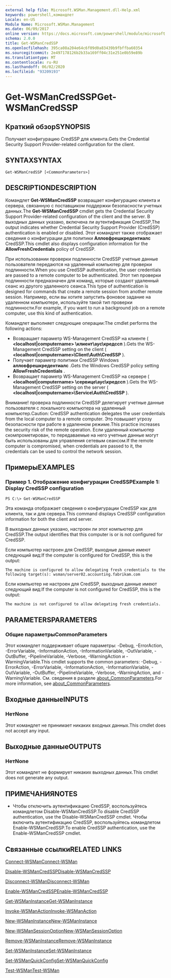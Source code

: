 ```yaml
---
external help file: Microsoft.WSMan.Management.dll-Help.xml
keywords: powershell,командлет
Locale: en-US
Module Name: Microsoft.WSMan.Management
ms.date: 06/09/2017
online version: https://docs.microsoft.com/powershell/module/microsoft.wsman.management/get-wsmancredssp?view=powershell-7.1&WT.mc_id=ps-gethelp
schema: 2.0.0
title: Get-WSManCredSSP
ms.openlocfilehash: 395ca08a204e64c6f09d0a83439b9fbffba60354
ms.sourcegitcommit: 2e497178126b2b33a169ff04c31e251e0b59e89b
ms.translationtype: MT
ms.contentlocale: ru-RU
ms.lasthandoff: 06/02/2020
ms.locfileid: "93209193"
---
```

# <span data-ttu-id="c6dc5-103">Get-WSManCredSSP</span><span class="sxs-lookup"><span data-stu-id="c6dc5-103">Get-WSManCredSSP</span></span>

## <span data-ttu-id="c6dc5-104">Краткий обзор</span><span class="sxs-lookup"><span data-stu-id="c6dc5-104">SYNOPSIS</span></span>
<span data-ttu-id="c6dc5-105">Получает конфигурацию CredSSP для клиента.</span><span class="sxs-lookup"><span data-stu-id="c6dc5-105">Gets the Credential Security Support Provider-related configuration for the client.</span></span>

## <span data-ttu-id="c6dc5-106">SYNTAX</span><span class="sxs-lookup"><span data-stu-id="c6dc5-106">SYNTAX</span></span>

```
Get-WSManCredSSP [<CommonParameters>]
```

## <span data-ttu-id="c6dc5-107">DESCRIPTION</span><span class="sxs-lookup"><span data-stu-id="c6dc5-107">DESCRIPTION</span></span>
<span data-ttu-id="c6dc5-108">Командлет **Get-WSManCredSSP** возвращает конфигурацию клиента и сервера, связанную с поставщиком поддержки безопасности учетных данных.</span><span class="sxs-lookup"><span data-stu-id="c6dc5-108">The **Get-WSManCredSSP** cmdlet gets the Credential Security Support Provider-related configuration of the client and the server.</span></span>
<span data-ttu-id="c6dc5-109">В выходных данных указано, включена ли аутентификация CredSSP,</span><span class="sxs-lookup"><span data-stu-id="c6dc5-109">The output indicates whether Credential Security Support Provider (CredSSP) authentication is enabled or disabled.</span></span>
<span data-ttu-id="c6dc5-110">Этот командлет также отображает сведения о конфигурации для политики **Алловфрешкредентиалс** CredSSP.</span><span class="sxs-lookup"><span data-stu-id="c6dc5-110">This cmdlet also displays configuration information for the **AllowFreshCredentials** policy of CredSSP.</span></span>

<span data-ttu-id="c6dc5-111">При использовании проверки подлинности CredSSP учетные данные пользователя передаются на удаленный компьютер для проверки подлинности.</span><span class="sxs-lookup"><span data-stu-id="c6dc5-111">When you use CredSSP authentication, the user credentials are passed to a remote computer to be authenticated.</span></span>
<span data-ttu-id="c6dc5-112">Этот тип проверки подлинности предназначен для команд, которые создают удаленный сеанс из другого удаленного сеанса.</span><span class="sxs-lookup"><span data-stu-id="c6dc5-112">This type of authentication is designed for commands that create a remote session from another remote session.</span></span>
<span data-ttu-id="c6dc5-113">Например, если вы хотите запустить фоновое задание на удаленном компьютере, используйте такой тип проверки подлинности.</span><span class="sxs-lookup"><span data-stu-id="c6dc5-113">For example, if you want to run a background job on a remote computer, use this kind of authentication.</span></span>

<span data-ttu-id="c6dc5-114">Командлет выполняет следующие операции:</span><span class="sxs-lookup"><span data-stu-id="c6dc5-114">The cmdlet performs the following actions:</span></span>

- <span data-ttu-id="c6dc5-115">Возвращает параметр WS-Management CredSSP на клиенте ( **\<localhost|computername\> \клиент\аус\кредссп** ).</span><span class="sxs-lookup"><span data-stu-id="c6dc5-115">Gets the WS-Management CredSSP setting on the client ( **\<localhost|computername\>\Client\Auth\CredSSP** ).</span></span>
- <span data-ttu-id="c6dc5-116">Получает параметр политики CredSSP Windows **алловфрешкредентиалс** .</span><span class="sxs-lookup"><span data-stu-id="c6dc5-116">Gets the Windows CredSSP policy setting **AllowFreshCredentials** .</span></span>
- <span data-ttu-id="c6dc5-117">Возвращает параметр WS-Management CredSSP на сервере ( **\<localhost|computername\> \сервице\аус\кредссп** ).</span><span class="sxs-lookup"><span data-stu-id="c6dc5-117">Gets the WS-Management CredSSP setting on the server ( **\<localhost|computername\>\Service\Auth\CredSSP** ).</span></span>

<span data-ttu-id="c6dc5-118">Внимание! проверка подлинности CredSSP делегирует учетные данные пользователя с локального компьютера на удаленный компьютер.</span><span class="sxs-lookup"><span data-stu-id="c6dc5-118">Caution: CredSSP authentication delegates the user credentials from the local computer to a remote computer.</span></span>
<span data-ttu-id="c6dc5-119">Это повышает угрозу безопасности при работе в удаленном режиме.</span><span class="sxs-lookup"><span data-stu-id="c6dc5-119">This practice increases the security risk of the remote operation.</span></span>
<span data-ttu-id="c6dc5-120">Если удаленный компьютер скомпрометирован, то передаваемые на него учетные данные могут быть использованы для управления сетевым сеансом.</span><span class="sxs-lookup"><span data-stu-id="c6dc5-120">If the remote computer is compromised, when credentials are passed to it, the credentials can be used to control the network session.</span></span>

## <span data-ttu-id="c6dc5-121">Примеры</span><span class="sxs-lookup"><span data-stu-id="c6dc5-121">EXAMPLES</span></span>

### <span data-ttu-id="c6dc5-122">Пример 1. Отображение конфигурации CredSSP</span><span class="sxs-lookup"><span data-stu-id="c6dc5-122">Example 1: Display CredSSP configuration</span></span>

```
PS C:\> Get-WSManCredSSP
```

<span data-ttu-id="c6dc5-123">Эта команда отображает сведения о конфигурации CredSSP как для клиента, так и для сервера.</span><span class="sxs-lookup"><span data-stu-id="c6dc5-123">This command displays CredSSP configuration information for both the client and server.</span></span>

<span data-ttu-id="c6dc5-124">В выходных данных указано, настроен ли этот компьютер для CredSSP.</span><span class="sxs-lookup"><span data-stu-id="c6dc5-124">The output identifies that this computer is or is not configured for CredSSP.</span></span>

<span data-ttu-id="c6dc5-125">Если компьютер настроен для CredSSP, выходные данные имеют следующий вид:</span><span class="sxs-lookup"><span data-stu-id="c6dc5-125">If the computer is configured for CredSSP, this is the output:</span></span>

`The machine is configured to allow delegating fresh credentials to the following target(s): wsman/server02.accounting.fabrikam.com`

<span data-ttu-id="c6dc5-126">Если компьютер не настроен для CredSSP, выходные данные имеют следующий вид:</span><span class="sxs-lookup"><span data-stu-id="c6dc5-126">If the computer is not configured for CredSSP, this is the output:</span></span>

`The machine is not configured to allow delegating fresh credentials.`

## <span data-ttu-id="c6dc5-127">PARAMETERS</span><span class="sxs-lookup"><span data-stu-id="c6dc5-127">PARAMETERS</span></span>

### <span data-ttu-id="c6dc5-128">Общие параметры</span><span class="sxs-lookup"><span data-stu-id="c6dc5-128">CommonParameters</span></span>
<span data-ttu-id="c6dc5-129">Этот командлет поддерживает общие параметры: -Debug, -ErrorAction, -ErrorVariable, -InformationAction, -InformationVariable, -OutVariable, -OutBuffer, -PipelineVariable, -Verbose, -WarningAction и -WarningVariable.</span><span class="sxs-lookup"><span data-stu-id="c6dc5-129">This cmdlet supports the common parameters: -Debug, -ErrorAction, -ErrorVariable, -InformationAction, -InformationVariable, -OutVariable, -OutBuffer, -PipelineVariable, -Verbose, -WarningAction, and -WarningVariable.</span></span> <span data-ttu-id="c6dc5-130">См. сведения в разделе [about_CommonParameters](https://go.microsoft.com/fwlink/?LinkID=113216).</span><span class="sxs-lookup"><span data-stu-id="c6dc5-130">For more information, see [about_CommonParameters](https://go.microsoft.com/fwlink/?LinkID=113216).</span></span>

## <span data-ttu-id="c6dc5-131">Входные данные</span><span class="sxs-lookup"><span data-stu-id="c6dc5-131">INPUTS</span></span>

### <span data-ttu-id="c6dc5-132">Нет</span><span class="sxs-lookup"><span data-stu-id="c6dc5-132">None</span></span>
<span data-ttu-id="c6dc5-133">Этот командлет не принимает никаких входных данных.</span><span class="sxs-lookup"><span data-stu-id="c6dc5-133">This cmdlet does not accept any input.</span></span>

## <span data-ttu-id="c6dc5-134">Выходные данные</span><span class="sxs-lookup"><span data-stu-id="c6dc5-134">OUTPUTS</span></span>

### <span data-ttu-id="c6dc5-135">Нет</span><span class="sxs-lookup"><span data-stu-id="c6dc5-135">None</span></span>
<span data-ttu-id="c6dc5-136">Этот командлет не формирует никаких выходных данных.</span><span class="sxs-lookup"><span data-stu-id="c6dc5-136">This cmdlet does not generate any output.</span></span>

## <span data-ttu-id="c6dc5-137">ПРИМЕЧАНИЯ</span><span class="sxs-lookup"><span data-stu-id="c6dc5-137">NOTES</span></span>

* <span data-ttu-id="c6dc5-138">Чтобы отключить аутентификацию CredSSP, воспользуйтесь командлетом Disable-WSManCredSSP.</span><span class="sxs-lookup"><span data-stu-id="c6dc5-138">To disable CredSSP authentication, use the Disable-WSManCredSSP cmdlet.</span></span> <span data-ttu-id="c6dc5-139">Чтобы включить аутентификацию CredSSP, воспользуйтесь командлетом Enable-WSManCredSSP.</span><span class="sxs-lookup"><span data-stu-id="c6dc5-139">To enable CredSSP authentication, use the Enable-WSManCredSSP cmdlet.</span></span>

## <span data-ttu-id="c6dc5-140">Связанные ссылки</span><span class="sxs-lookup"><span data-stu-id="c6dc5-140">RELATED LINKS</span></span>

[<span data-ttu-id="c6dc5-141">Connect-WSMan</span><span class="sxs-lookup"><span data-stu-id="c6dc5-141">Connect-WSMan</span></span>](Connect-WSMan.md)

[<span data-ttu-id="c6dc5-142">Disable-WSManCredSSP</span><span class="sxs-lookup"><span data-stu-id="c6dc5-142">Disable-WSManCredSSP</span></span>](Disable-WSManCredSSP.md)

[<span data-ttu-id="c6dc5-143">Disconnect-WSMan</span><span class="sxs-lookup"><span data-stu-id="c6dc5-143">Disconnect-WSMan</span></span>](Disconnect-WSMan.md)

[<span data-ttu-id="c6dc5-144">Enable-WSManCredSSP</span><span class="sxs-lookup"><span data-stu-id="c6dc5-144">Enable-WSManCredSSP</span></span>](Enable-WSManCredSSP.md)

[<span data-ttu-id="c6dc5-145">Get-WSManInstance</span><span class="sxs-lookup"><span data-stu-id="c6dc5-145">Get-WSManInstance</span></span>](Get-WSManInstance.md)

[<span data-ttu-id="c6dc5-146">Invoke-WSManAction</span><span class="sxs-lookup"><span data-stu-id="c6dc5-146">Invoke-WSManAction</span></span>](Invoke-WSManAction.md)

[<span data-ttu-id="c6dc5-147">New-WSManInstance</span><span class="sxs-lookup"><span data-stu-id="c6dc5-147">New-WSManInstance</span></span>](New-WSManInstance.md)

[<span data-ttu-id="c6dc5-148">New-WSManSessionOption</span><span class="sxs-lookup"><span data-stu-id="c6dc5-148">New-WSManSessionOption</span></span>](New-WSManSessionOption.md)

[<span data-ttu-id="c6dc5-149">Remove-WSManInstance</span><span class="sxs-lookup"><span data-stu-id="c6dc5-149">Remove-WSManInstance</span></span>](Remove-WSManInstance.md)

[<span data-ttu-id="c6dc5-150">Set-WSManInstance</span><span class="sxs-lookup"><span data-stu-id="c6dc5-150">Set-WSManInstance</span></span>](Set-WSManInstance.md)

[<span data-ttu-id="c6dc5-151">Set-WSManQuickConfig</span><span class="sxs-lookup"><span data-stu-id="c6dc5-151">Set-WSManQuickConfig</span></span>](Set-WSManQuickConfig.md)

[<span data-ttu-id="c6dc5-152">Test-WSMan</span><span class="sxs-lookup"><span data-stu-id="c6dc5-152">Test-WSMan</span></span>](Test-WSMan.md)

